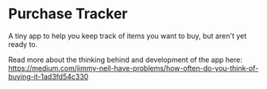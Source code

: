 # Purchase Tracker

A tiny app to help you keep track of items you want to buy, but aren't yet ready to.

Read more about the thinking behind and development of the app here: https://medium.com/jimmy-neil-have-problems/how-often-do-you-think-of-buying-it-1ad3fd54c330

